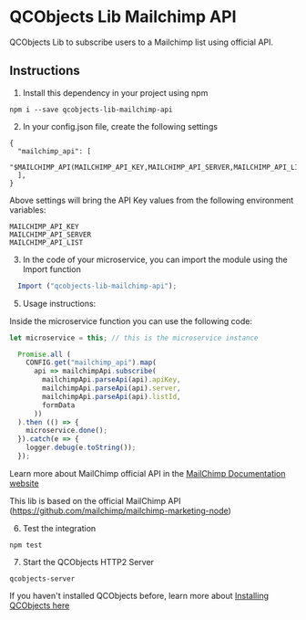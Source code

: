 # QCObjects Lib Mailchimp API

QCObjects Lib to subscribe users to a Mailchimp list using official API.

## Instructions

1. Install this dependency in your project using npm

```shell
npm i --save qcobjects-lib-mailchimp-api
```

2. In your config.json file, create the following settings

```shell
{
  "mailchimp_api": [
    "$MAILCHIMP_API(MAILCHIMP_API_KEY,MAILCHIMP_API_SERVER,MAILCHIMP_API_LIST)"
  ],
}
```

Above settings will bring the API Key values from the following environment variables:

```
MAILCHIMP_API_KEY
MAILCHIMP_API_SERVER
MAILCHIMP_API_LIST
```

3. In the code of your microservice, you can import the module using the Import function

```javascript
  Import ("qcobjects-lib-mailchimp-api");
```

5. Usage instructions: 
  
  Inside the microservice function you can use the following code:

```javascript
let microservice = this; // this is the microservice instance

  Promise.all (
    CONFIG.get("mailchimp_api").map(
      api => mailchimpApi.subscribe(
        mailchimpApi.parseApi(api).apiKey,
        mailchimpApi.parseApi(api).server,
        mailchimpApi.parseApi(api).listId,
        formData
      ))
  ).then (() => {
    microservice.done();
  }).catch(e => {
    logger.debug(e.toString());
  });
```

Learn more about MailChimp official API in the [MailChimp Documentation website](https://mailchimp.com/developer/marketing/api/)

This lib is based on the official MailChimp API (https://github.com/mailchimp/mailchimp-marketing-node)

6. Test the integration

```shell
npm test
```

7. Start the QCObjects HTTP2 Server

```shell
qcobjects-server
```
If you haven't installed QCObjects before, learn more about [Installing QCObjects here](https://docs.qcobjects.org/#installing)

